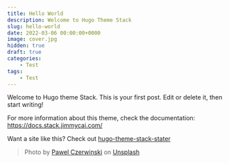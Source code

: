 ```yaml
---
title: Hello World
description: Welcome to Hugo Theme Stack
slug: hello-world
date: 2022-03-06 00:00:00+0000
image: cover.jpg
hidden: true
draft: true
categories:
    - Test
tags:
    - Test
---
```


Welcome to Hugo theme Stack. This is your first post. Edit or delete it, then start writing!

For more information about this theme, check the documentation: https://docs.stack.jimmycai.com/

Want a site like this? Check out [hugo-theme-stack-stater](https://github.com/CaiJimmy/hugo-theme-stack-starter)

> Photo by [Pawel Czerwinski](https://unsplash.com/@pawel_czerwinski) on [Unsplash](https://unsplash.com/)